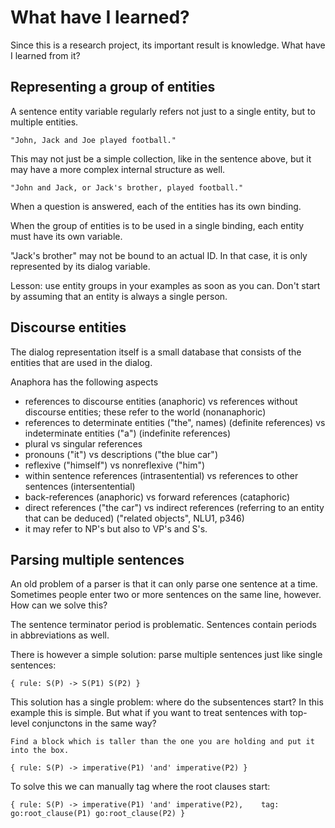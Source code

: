 # What have I learned?

Since this is a research project, its important result is knowledge. What have I learned from it?

## Representing a group of entities

A sentence entity variable regularly refers not just to a single entity, but to multiple entities. 

    "John, Jack and Joe played football."

This may not just be a simple collection, like in the sentence above, but it may have a more complex internal structure as well.

    "John and Jack, or Jack's brother, played football."

When a question is answered, each of the entities has its own binding.

When the group of entities is to be used in a single binding, each entity must have its own variable.

"Jack's brother" may not be bound to an actual ID. In that case, it is only represented by its dialog variable. 

Lesson: use entity groups in your examples as soon as you can. Don't start by assuming that an entity is always a single person.

## Discourse entities

The dialog representation itself is a small database that consists of the entities that are used in the dialog.

Anaphora has the following aspects

- references to discourse entities (anaphoric) vs references without discourse entities; these refer to the world (nonanaphoric)
- references to determinate entities ("the", names) (definite references) vs indeterminate entities ("a") (indefinite references)
- plural vs singular references
- pronouns ("it") vs descriptions ("the blue car")  
- reflexive ("himself") vs nonreflexive ("him")
- within sentence references (intrasentential) vs references to other sentences (intersentential)
- back-references (anaphoric) vs forward references (cataphoric)
- direct references ("the car") vs indirect references (referring to an entity that can be deduced) ("related objects", NLU1, p346)
- it may refer to NP's but also to VP's and S's.

## Parsing multiple sentences

An old problem of a parser is that it can only parse one sentence at a time. Sometimes people enter two or more sentences on the same line, however. How can we solve this?

The sentence terminator period is problematic. Sentences contain periods in abbreviations as well.

There is however a simple solution: parse multiple sentences just like single sentences:

    { rule: S(P) -> S(P1) S(P2) }

This solution has a single problem: where do the subsentences start? In this example this is simple. But what if you want to treat sentences with top-level conjunctons in the same way?

    Find a block which is taller than the one you are holding and put it into the box.

    { rule: S(P) -> imperative(P1) 'and' imperative(P2) }

To solve this we can manually tag where the root clauses start:

    { rule: S(P) -> imperative(P1) 'and' imperative(P2),    tag: go:root_clause(P1) go:root_clause(P2) }

